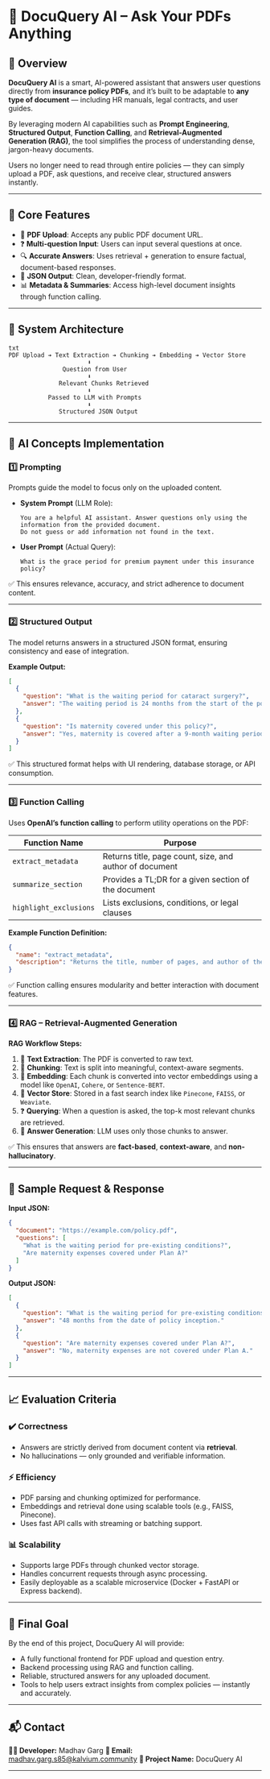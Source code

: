 # 📄 DocuQuery AI – Ask Your PDFs Anything

## 🧠 Overview

**DocuQuery AI** is a smart, AI-powered assistant that answers user questions directly from **insurance policy PDFs**, and it’s built to be adaptable to **any type of document** — including HR manuals, legal contracts, and user guides.

By leveraging modern AI capabilities such as **Prompt Engineering**, **Structured Output**, **Function Calling**, and **Retrieval-Augmented Generation (RAG)**, the tool simplifies the process of understanding dense, jargon-heavy documents.

Users no longer need to read through entire policies — they can simply upload a PDF, ask questions, and receive clear, structured answers instantly.

---

## 🚀 Core Features

* 📄 **PDF Upload**: Accepts any public PDF document URL.
* ❓ **Multi-question Input**: Users can input several questions at once.
* 🔍 **Accurate Answers**: Uses retrieval + generation to ensure factual, document-based responses.
* 🧱 **JSON Output**: Clean, developer-friendly format.
* 📊 **Metadata & Summaries**: Access high-level document insights through function calling.

---

## 🔧 System Architecture

```
txt
PDF Upload ➔ Text Extraction ➔ Chunking ➔ Embedding ➔ Vector Store
                      ⬇
               Question from User
                      ⬇
              Relevant Chunks Retrieved
                      ⬇
           Passed to LLM with Prompts
                      ⬇
              Structured JSON Output
```

---

## 🧹 AI Concepts Implementation

### 1️⃣ Prompting

Prompts guide the model to focus only on the uploaded content.

* **System Prompt** (LLM Role):

  ```
  You are a helpful AI assistant. Answer questions only using the information from the provided document.
  Do not guess or add information not found in the text.
  ```

* **User Prompt** (Actual Query):

  ```
  What is the grace period for premium payment under this insurance policy?
  ```

✅ This ensures relevance, accuracy, and strict adherence to document content.

---

### 2️⃣ Structured Output

The model returns answers in a structured JSON format, ensuring consistency and ease of integration.

**Example Output:**

```json
[
  {
    "question": "What is the waiting period for cataract surgery?",
    "answer": "The waiting period is 24 months from the start of the policy."
  },
  {
    "question": "Is maternity covered under this policy?",
    "answer": "Yes, maternity is covered after a 9-month waiting period under Plan B and C."
  }
]
```

✅ This structured format helps with UI rendering, database storage, or API consumption.

---

### 3️⃣ Function Calling

Uses **OpenAI’s function calling** to perform utility operations on the PDF:

| Function Name          | Purpose                                                 |
| ---------------------- | ------------------------------------------------------- |
| `extract_metadata`     | Returns title, page count, size, and author of document |
| `summarize_section`    | Provides a TL;DR for a given section of the document    |
| `highlight_exclusions` | Lists exclusions, conditions, or legal clauses          |

**Example Function Definition:**

```json
{
  "name": "extract_metadata",
  "description": "Returns the title, number of pages, and author of the uploaded PDF."
}
```

✅ Function calling ensures modularity and better interaction with document features.

---

### 4️⃣ RAG – Retrieval-Augmented Generation

**RAG Workflow Steps:**

1. 📄 **Text Extraction**: The PDF is converted to raw text.
2. 🧩 **Chunking**: Text is split into meaningful, context-aware segments.
3. 🧠 **Embedding**: Each chunk is converted into vector embeddings using a model like `OpenAI`, `Cohere`, or `Sentence-BERT`.
4. 💃 **Vector Store**: Stored in a fast search index like `Pinecone`, `FAISS`, or `Weaviate`.
5. ❓ **Querying**: When a question is asked, the top-k most relevant chunks are retrieved.
6. 🧠 **Answer Generation**: LLM uses only those chunks to answer.

✅ This ensures that answers are **fact-based**, **context-aware**, and **non-hallucinatory**.

---

## 🧪 Sample Request & Response

**Input JSON:**

```json
{
  "document": "https://example.com/policy.pdf",
  "questions": [
    "What is the waiting period for pre-existing conditions?",
    "Are maternity expenses covered under Plan A?"
  ]
}
```

**Output JSON:**

```json
[
  {
    "question": "What is the waiting period for pre-existing conditions?",
    "answer": "48 months from the date of policy inception."
  },
  {
    "question": "Are maternity expenses covered under Plan A?",
    "answer": "No, maternity expenses are not covered under Plan A."
  }
]
```

---

## 📈 Evaluation Criteria

### ✔️ Correctness

* Answers are strictly derived from document content via **retrieval**.
* No hallucinations — only grounded and verifiable information.

### ⚡ Efficiency

* PDF parsing and chunking optimized for performance.
* Embeddings and retrieval done using scalable tools (e.g., FAISS, Pinecone).
* Uses fast API calls with streaming or batching support.

### 📊 Scalability

* Supports large PDFs through chunked vector storage.
* Handles concurrent requests through async processing.
* Easily deployable as a scalable microservice (Docker + FastAPI or Express backend).

---

## 🎯 Final Goal

By the end of this project, DocuQuery AI will provide:

* A fully functional frontend for PDF upload and question entry.
* Backend processing using RAG and function calling.
* Reliable, structured answers for any uploaded document.
* Tools to help users extract insights from complex policies — instantly and accurately.

---

## 📬 Contact

**🧑‍💻 Developer:** Madhav Garg
**📧 Email:** [madhav.garg.s85@kalvium.community](mailto:madhav.garg.s85@kalvium.community)
**🔗 Project Name:** DocuQuery AI

---
